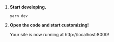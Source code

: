 1.  **Start developing.**

    ```shell
    yarn dev
    ```

2.  **Open the code and start customizing!**

    Your site is now running at http://localhost:8000!
